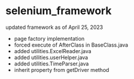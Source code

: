 # selenium_framework
updated framework as of April 25, 2023

- page factory implementation
- forced execute of AfterClass in BaseClass.java
- added utilities.ExcelReader.java
- added utilities.userHelper.java
- added utilities.TimeParser.java
- inherit property from getDriver method
